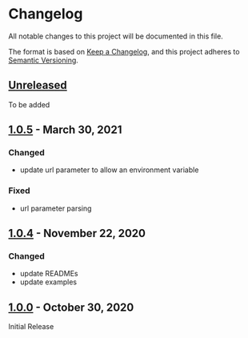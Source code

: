 # Changelog

All notable changes to this project will be documented in this file.

The format is based on [Keep a Changelog](https://keepachangelog.com/en/1.0.0/),
and this project adheres to [Semantic Versioning](https://semver.org/spec/v2.0.0.html).

## [Unreleased]

To be added

## [1.0.5] - March 30, 2021

### Changed

* update url parameter to allow an environment variable

### Fixed

* url parameter parsing

## [1.0.4] - November 22, 2020

### Changed

* update READMEs
* update examples

## [1.0.0] - October 30, 2020

Initial Release

[Unreleased]: https://github.com/mablhq-public/circleci-orb/compare/1.0.5...main
[1.0.5]: https://github.com/mablhq-public/circleci-orb/compare/1.0.4...1.0.5
[1.0.4]: https://github.com/mablhq-public/circleci-orb/releases/tag/1.0.4
[1.0.0]: https://github.com/mablhq-public/circleci-orb/releases/tag/1.0.0
